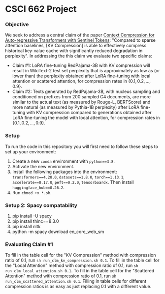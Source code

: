 # CSCI 662 Project

### Objective
We seek to address a central claim of the paper [Context Compression for Auto-regressive Transformers with Sentinel Tokens](https://aclanthology.org/2023.emnlp-main.794.pdf): "Compared to sparse attention baselines, [KV Compression] is able to effectively compress historical key-value cache with significantly reduced degradation in perplexity". In addressing the this claim we evaluate two specific claims:
* Claim #1: LoRA fine-tuning RedPajama-3B with KV compression will result in  WikiText-2 test set perplexity that is approximately as low as (or lower than) the perplexity obtained after LoRA fine-tuning with local attention or scattered attention, for compression rates in $\{0.1, 0.2, \ldots, 0.9\}$.
* Claim #2: Texts generated by RedPajama-3B, with nucleus sampling and conditioned on prefixes from 200 sampled C4 documents, are more similar to the actual text (as measured by Rouge-L, BERTScore) and more natural (as measured by Pythia-1B perplexity) after LoRA fine-tuning with KV compression compared to generations obtained after LoRA fine-tuning the model with local attention, for compression rates in $\{0.1, 0.2, \ldots, 0.9\}$.

### Setup
To run the code in this repository you will first need to follow these steps to set up your environment:
1. Create a new `conda` environment with `python==3.8`.
2. Activate the new environment.
3. Install the following packages into the environment: `transformers==4.28.0`, `datasets==1.8.0`, `torch==1.13.1`, `accelerate==0.17.0`, `peft==0.2.0`, `tensorboardx`. Then install `huggingface_hub==0.26.2`.
4. Run `chmod +x *.sh`.

### Setup 2: Spacy compatability
1. pip install -U spacy
2. pip install thinc==8.3.0
3. pip install nltk
4. python -m spacy download en_core_web_sm

### Evaluating Claim #1
To fill in the table cell for the "KV Compression" method with compression ratio of 0.1, run `sh run_clm_kv_compression.sh 0.1`. To fill in the table cell for the "Local Attention" method with compression ratio of 0.1, run `sh run_clm_local_attention.sh 0.1`. To fill in the table cell for the "Scattered Attention" method with compression ratio of 0.1, run `sh run_clm_scattered_attention.sh 0.1`. Filling in table cells for different compression ratios is as easy as just replacing 0.1 with a different value.
